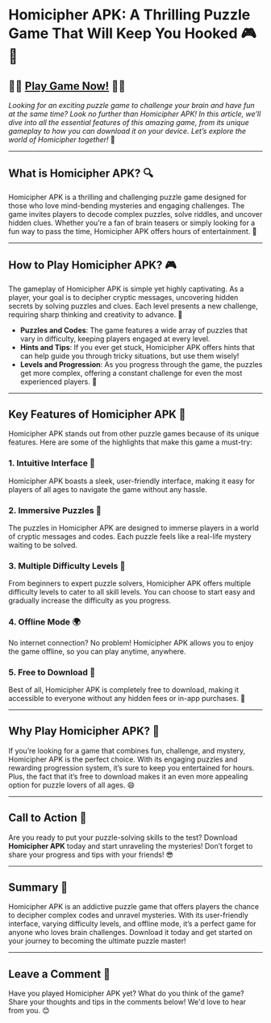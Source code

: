 # **Homicipher APK: A Thrilling Puzzle Game That Will Keep You Hooked** 🎮🧩

## 🧩🧩 [Play Game Now!](https://bom.so/r7PLTn) 🧩🧩

*Looking for an exciting puzzle game to challenge your brain and have fun at the same time? Look no further than Homicipher APK! In this article, we’ll dive into all the essential features of this amazing game, from its unique gameplay to how you can download it on your device. Let’s explore the world of Homicipher together!* 🌟

---

## **What is Homicipher APK?** 🔍

Homicipher APK is a thrilling and challenging puzzle game designed for those who love mind-bending mysteries and engaging challenges. The game invites players to decode complex puzzles, solve riddles, and uncover hidden clues. Whether you’re a fan of brain teasers or simply looking for a fun way to pass the time, Homicipher APK offers hours of entertainment. 📱

---

## **How to Play Homicipher APK?** 🎮

The gameplay of Homicipher APK is simple yet highly captivating. As a player, your goal is to decipher cryptic messages, uncovering hidden secrets by solving puzzles and clues. Each level presents a new challenge, requiring sharp thinking and creativity to advance. 🧠

- **Puzzles and Codes**: The game features a wide array of puzzles that vary in difficulty, keeping players engaged at every level.
- **Hints and Tips**: If you ever get stuck, Homicipher APK offers hints that can help guide you through tricky situations, but use them wisely!
- **Levels and Progression**: As you progress through the game, the puzzles get more complex, offering a constant challenge for even the most experienced players. 🎯

---

## **Key Features of Homicipher APK** 🔑

Homicipher APK stands out from other puzzle games because of its unique features. Here are some of the highlights that make this game a must-try:

### **1. Intuitive Interface** 📱
Homicipher APK boasts a sleek, user-friendly interface, making it easy for players of all ages to navigate the game without any hassle.

### **2. Immersive Puzzles** 🔐
The puzzles in Homicipher APK are designed to immerse players in a world of cryptic messages and codes. Each puzzle feels like a real-life mystery waiting to be solved.

### **3. Multiple Difficulty Levels** 🎲
From beginners to expert puzzle solvers, Homicipher APK offers multiple difficulty levels to cater to all skill levels. You can choose to start easy and gradually increase the difficulty as you progress.

### **4. Offline Mode** 🌍
No internet connection? No problem! Homicipher APK allows you to enjoy the game offline, so you can play anytime, anywhere.

### **5. Free to Download** 💸
Best of all, Homicipher APK is completely free to download, making it accessible to everyone without any hidden fees or in-app purchases. 🙌

---

## **Why Play Homicipher APK?** 🎉

If you’re looking for a game that combines fun, challenge, and mystery, Homicipher APK is the perfect choice. With its engaging puzzles and rewarding progression system, it’s sure to keep you entertained for hours. Plus, the fact that it’s free to download makes it an even more appealing option for puzzle lovers of all ages. 😄

---

## **Call to Action** 📣

Are you ready to put your puzzle-solving skills to the test? Download **Homicipher APK** today and start unraveling the mysteries! Don’t forget to share your progress and tips with your friends! 😎

---

## **Summary** 📝

Homicipher APK is an addictive puzzle game that offers players the chance to decipher complex codes and unravel mysteries. With its user-friendly interface, varying difficulty levels, and offline mode, it’s a perfect game for anyone who loves brain challenges. Download it today and get started on your journey to becoming the ultimate puzzle master!

---

## **Leave a Comment** 💬

Have you played Homicipher APK yet? What do you think of the game? Share your thoughts and tips in the comments below! We'd love to hear from you. 😊
